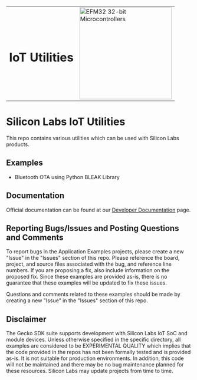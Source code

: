 <table border="0">
  <tr>
    <td align="left" valign="middle">
    <h1>IoT Utilities</h1>
  </td>
  <td align="left" valign="middle">
    <a href="https://www.silabs.com/mcu/32-bit">
      <img src="http://pages.silabs.com/rs/634-SLU-379/images/WGX-transparent.png"  title="Silicon Labs Gecko and Wireless Gecko MCUs" alt="EFM32 32-bit Microcontrollers" width="250"/>
    </a>
  </td>
  </tr>
</table>

# Silicon Labs IoT Utilities #

This repo contains various utilities which can be used with Silicon Labs products.

## Examples ##

- Bluetooth OTA using Python BLEAK Library 

## Documentation ##

Official documentation can be found at our [Developer Documentation](https://docs.silabs.com/#section-mcu-wireless) page.

## Reporting Bugs/Issues and Posting Questions and Comments ##

To report bugs in the Application Examples projects, please create a new "Issue" in the "Issues" section of this repo. Please reference the board, project, and source files associated with the bug, and reference line numbers. If you are proposing a fix, also include information on the proposed fix. Since these examples are provided as-is, there is no guarantee that these examples will be updated to fix these issues.

Questions and comments related to these examples should be made by creating a new "Issue" in the "Issues" section of this repo.

## Disclaimer ##

The Gecko SDK suite supports development with Silicon Labs IoT SoC and module devices. Unless otherwise specified in the specific directory, all examples are considered to be EXPERIMENTAL QUALITY which implies that the code provided in the repos has not been formally tested and is provided as-is.  It is not suitable for production environments.  In addition, this code will not be maintained and there may be no bug maintenance planned for these resources. Silicon Labs may update projects from time to time.
